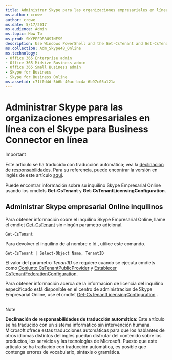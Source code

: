 ```yaml
---
title: Administrar Skype para las organizaciones empresariales en línea con el Skype para Business Connector en línea
ms.author: crowe
author: crowe
ms.date: 5/17/2017
ms.audience: Admin
ms.topic: How To
ms.prod: SKYPEFORBUSINESS
description: Use Windows PowerShell and the Get-CsTenant and Get-CsTenantLicensingConfiguration cmdlets to get information about your Skype for Business Online tenant.
ms.collection: Adm_Skype4B_Online
ms.technology:
- Office 365 Enterprise admin
- Office 365 Midsize Business admin
- Office 365 Small Business admin
- Skype for Business
- Skype for Business Online
ms.assetid: c71f0d4d-5b6b-40ac-bc4a-6b97c05a121a
---
```



# Administrar Skype para las organizaciones empresariales en línea con el Skype para Business Connector en línea

> [!IMPORTANT]
> Este artículo se ha traducido con traducción automática; vea la  [declinación de responsabilidades](c71f0d4d-5b6b-40ac-bc4a-6b97c05a121a.md#MT_Footer). Para su referencia, puede encontrar la versión en inglés de este artículo  [aquí](https://support.office.com/en-us/article/c71f0d4d-5b6b-40ac-bc4a-6b97c05a121a). 
  
    
    


Puede encontrar información sobre su inquilino Skype Empresarial Online usando los cmdlets **Get-CsTenant** y **Get-CsTenantLicensingConfiguration**.
  
    
    


## Administrar Skype empresarial Online inquilinos

Para obtener información sobre el inquilino Skype Empresarial Online, llame el cmdlet  [Get-CsTenant](https://go.microsoft.com/fwlink/p/?linkid=849599) sin ningún parámetro adicional.
  
    
    

```
Get-CsTenant
```


  
    
    
Para devolver el inquilino de al nombre e Id., utilice este comando.
  
    
    



```
Get-CsTenant | Select-Object Name, TenantID
```

El valor del parámetro  _TenantID_ se requiere cuando se ejecuta cmdlets como [Conjunto CsTenantPublicProvider](https://go.microsoft.com/fwlink/p/?linkid=849602) y [Establecer CsTenantFederationConfiguration](https://go.microsoft.com/fwlink/p/?linkid=849602).
  
    
    
Para obtener información acerca de la información de licencia del inquilino especificado está disponible en el centro de administración de Skype Empresarial Online, use el cmdlet  [Get-CsTenantLicensingConfiguration](https://go.microsoft.com/fwlink/p/?linkid=849606) .
  
    
    

## 
<a name="MT_Footer"> </a>


> [!NOTE]
> **Declinación de responsabilidades de traducción automática**: Este artículo se ha traducido con un sistema informático sin intervención humana. Microsoft ofrece estas traducciones automáticas para que los hablantes de otros idiomas distintos del inglés puedan disfrutar del contenido sobre los productos, los servicios y las tecnologías de Microsoft. Puesto que este artículo se ha traducido con traducción automática, es posible que contenga errores de vocabulario, sintaxis o gramática. 
  
    
    


